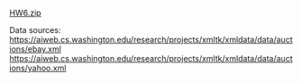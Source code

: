 [HW6.zip](https://github.com/Neoscoper/CSE214/files/9998544/HW6.zip)

Data sources:
https://aiweb.cs.washington.edu/research/projects/xmltk/xmldata/data/auctions/ebay.xml
https://aiweb.cs.washington.edu/research/projects/xmltk/xmldata/data/auctions/yahoo.xml

